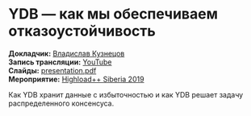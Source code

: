 # YDB — как мы обеспечиваем отказоустойчивость

**Докладчик:** [Владислав Кузнецов](404)\
**Запись трансляции:** [YouTube](https://www.youtube.com/watch?t=10779&v=-GlRSxG4JQU&feature=youtu.be)\
**Слайды:** [presentation.pdf](presentation.pdf)\
**Мероприятие:** [Highload++ Siberia 2019](https://www.highload.ru/siberia/2019/abstracts/5331)

Как YDB хранит данные с избыточностью и как YDB решает задачу распределенного консенсуса.